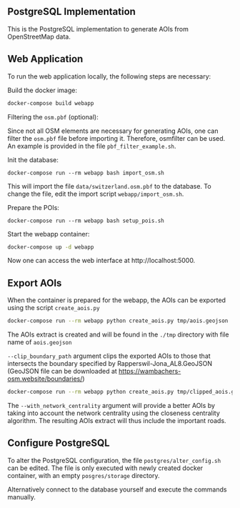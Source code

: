 ## PostgreSQL Implementation

This is the PostgreSQL implementation to generate AOIs from OpenStreetMap data.

## Web Application
To run the web application locally, the following steps are necessary:

Build the docker image:
```bash
docker-compose build webapp
```
Filtering the `osm.pbf` (optional):

Since not all OSM elements are necessary for generating AOIs, one can filter
the `osm.pbf` file before importing it. Therefore, osmfilter can be used. An
example is provided in the file `pbf_filter_example.sh`.

Init the database:
```
docker-compose run --rm webapp bash import_osm.sh
```
This will import the file `data/switzerland.osm.pbf` to the database. To change
the file, edit the import script `webapp/import_osm.sh`.

Prepare the POIs:
```
docker-compose run --rm webapp bash setup_pois.sh
```

Start the webapp container:
```bash
docker-compose up -d webapp
```

Now one can access the web interface at http://localhost:5000.


## Export AOIs

When the container is prepared for the webapp, the AOIs can be exported using the script `create_aois.py`

```bash
docker-compose run --rm webapp python create_aois.py tmp/aois.geojson
```
The AOIs extract is created and will be found in the `./tmp` directory with file name of `aois.geojson`

`--clip_boundary_path` argument clips the exported AOIs to those that intersects the boundary specified by 
Rapperswil-Jona_AL8.GeoJSON (GeoJSON file can be downloaded at https://wambachers-osm.website/boundaries/)

```bash
docker-compose run --rm webapp python create_aois.py tmp/clipped_aois.geojson --clip_boundary_path ../../data/Rapperswil-Jona_AL8.GeoJson
```

The `--with_network_centrality` argument will provide a better AOIs by taking into account the network centrality using
 the closeness centrality algorithm. The resulting AOIs extract will thus include the important roads.

## Configure PostgreSQL

To alter the PostgreSQL configuration, the file `postgres/alter_config.sh` can be edited. The file is only executed with
 newly created docker container, with an empty `posgres/storage` directory.

Alternatively connect to the database yourself and execute the commands manually.

